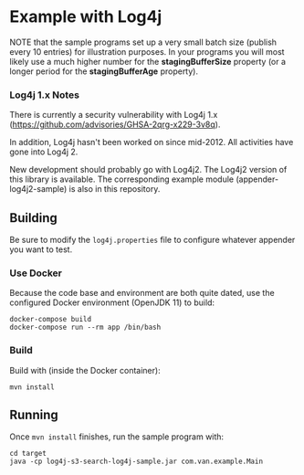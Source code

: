 # Example with Log4j

NOTE that the sample programs set up a very small batch size (publish every 10 entries) for illustration purposes. 
In your programs you will most likely use a much higher number for the **stagingBufferSize** property (or a longer 
period  for the **stagingBufferAge** property).

### Log4j 1.x Notes
There is currently a security vulnerability with Log4j 1.x (https://github.com/advisories/GHSA-2qrg-x229-3v8q). 

In addition, Log4j hasn't been worked on since mid-2012. All activities have gone into Log4j 2. 

New development should probably go with Log4j2. The Log4j2 version of this library is available. The corresponding 
example module (appender-log4j2-sample) is also in this repository.

## Building
Be sure to modify the `log4j.properties` file to configure whatever appender you want to test.

### Use Docker
Because the code base and environment are both quite dated, use the configured Docker environment (OpenJDK 11) to build:
```
docker-compose build
docker-compose run --rm app /bin/bash
```
### Build
Build with (inside the Docker container):
```
mvn install
```

## Running
Once `mvn install` finishes, run the sample program with:

```
cd target
java -cp log4j-s3-search-log4j-sample.jar com.van.example.Main
```
